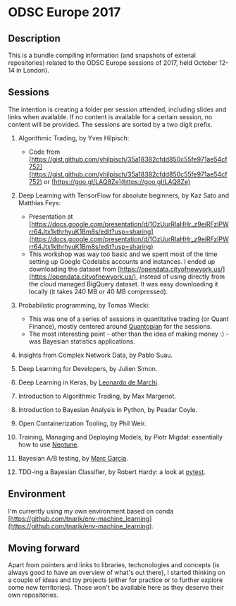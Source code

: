 # ODSC Europe 2017

## Description

This is a bundle compiling information (and snapshots of extenal repositories) related to the ODSC Europe sessions of 2017, held October 12-14 in London).

## Sessions

The intention is creating a folder per session attended, including slides and links when available. If no content is available for a certain session, no content will be provided. The sessions are sorted by a two digit prefix.


1. Algorithmic Trading, by Yves Hilpisch:
	- Code from [https://gist.github.com/yhilpisch/35a18382cfdd850c55fe971ae54cf752](https://gist.github.com/yhilpisch/35a18382cfdd850c55fe971ae54cf752) or [https://goo.gl/LAQ8Ze](https://goo.gl/LAQ8Ze)

1. Deep Learning with TensorFlow for absolute beginners, by Kaz Sato and Matthias Feys:
	- Presentation at [https://docs.google.com/presentation/d/1OzUurRlaHHr_z9eiRFzlPWrr64Jtx1kthrhyuK1Bm8s/edit?usp=sharing](https://docs.google.com/presentation/d/1OzUurRlaHHr_z9eiRFzlPWrr64Jtx1kthrhyuK1Bm8s/edit?usp=sharing)
	- This workshop was way too basic and we spent most of the time setting up Google Codelabs accounts and instances. I ended up downloading the dataset from [https://opendata.cityofnewyork.us/](https://opendata.cityofnewyork.us/), instead of using directly from the cloud managed BigQuery dataset. It was easy downloading it locally (it takes 240 MB or 40 MB compressed).

1. Probabilistic programming, by Tomas Wiecki:
   - This was one of a series of sessions in quantitative trading (or Quant Finance), mostly centered around [Quantopian](https://www.quantopian.com/) for the sessions.
   - The most interesting point - other than the idea of making money :) - was Bayesian statistics applications.

1. Insights from Complex Network Data, by Pablo Suau.
1. Deep Learning for Developers, by Julien Simon.
1. Deep Learning in Keras, by [Leonardo de Marchi](https://twitter.com/demarchileo).
1. Introduction to Algorithmic Trading, by Max Margenot.
1. Introduction to Bayesian Analysis in Python, by Peadar Coyle.
1. Open Containerization Tooling, by Phil Weir.
1. Training, Managing and Deploying Models, by Piotr Migdał: essentially how to use [Neptune](https://deepsense.ai/).
1. Bayesian A/B testing, by [Marc Garcia](https://twitter.com/datapythonista).
1. TDD-ing a Bayesian Classifier, by Robert Hardy: a look at [pytest](https://docs.pytest.org/).

## Environment

I'm currently using my own environment based on conda [https://github.com/tnarik/env-machine_learning](https://github.com/tnarik/env-machine_learning).

## Moving forward

Apart from pointers and links to libraries, techonologies and concepts (is always good to have an overview of what's out there), I started thinking on a couple of ideas and toy projects (either for practice or to further explore some new territories). Those won't be available here as they deserve their own repositories.